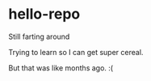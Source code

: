 hello-repo
==========

Still farting around

Trying to learn so I can get super cereal.

But that was like months ago. :(


